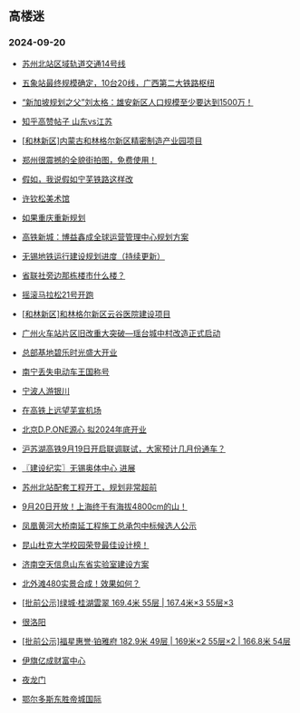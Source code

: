 ## 高楼迷 
### 2024-09-20

+ [苏州北站区域轨道交通14号线](https://gaoloumi.cc/forum.php?mod=viewthread&tid=3328938)

+ [五象站最终规模确定，10台20线，广西第二大铁路枢纽](https://gaoloumi.cc/forum.php?mod=viewthread&tid=3328928)

+ [“新加坡规划之父”刘太格：雄安新区人口规模至少要达到1500万！](https://gaoloumi.cc/forum.php?mod=viewthread&tid=3328926)

+ [知乎高赞帖子 山东vs江苏](https://gaoloumi.cc/forum.php?mod=viewthread&tid=3328936)

+ [[和林新区]内蒙古和林格尔新区精密制造产业园项目](https://gaoloumi.cc/forum.php?mod=viewthread&tid=3328931)

+ [郑州很震撼的全貌街拍图，免费使用！](https://gaoloumi.cc/forum.php?mod=viewthread&tid=3328933)

+ [假如，我说假如宁芜铁路这样改](https://gaoloumi.cc/forum.php?mod=viewthread&tid=3328932)

+ [许钦松美术馆](https://gaoloumi.cc/forum.php?mod=viewthread&tid=3328929)

+ [如果重庆重新规划](https://gaoloumi.cc/forum.php?mod=viewthread&tid=3328934)

+ [高铁新城：博益鑫成全球运营管理中心规划方案](https://gaoloumi.cc/forum.php?mod=viewthread&tid=3328941)

+ [无锡地铁运行建设规划进度（持续更新）](https://gaoloumi.cc/forum.php?mod=viewthread&tid=3328940)

+ [省联社旁边那栋楼市什么楼？](https://gaoloumi.cc/forum.php?mod=viewthread&tid=3328939)

+ [摇滚马拉松21号开跑](https://gaoloumi.cc/forum.php?mod=viewthread&tid=3328935)

+ [[和林新区]和林格尔新区云谷医院建设项目](https://gaoloumi.cc/forum.php?mod=viewthread&tid=3328930)

+ [广州火车站片区旧改重大突破—瑶台城中村改造正式启动](https://gaoloumi.cc/forum.php?mod=viewthread&tid=3328944)

+ [总部基地碧乐时光盛大开业](https://gaoloumi.cc/forum.php?mod=viewthread&tid=3328943)

+ [南宁丢失电动车王国称号](https://gaoloumi.cc/forum.php?mod=viewthread&tid=3328942)

+ [宁波人游银川](https://gaoloumi.cc/forum.php?mod=viewthread&tid=3328937)

+ [在高铁上远望芜宣机场](https://gaoloumi.cc/forum.php?mod=viewthread&tid=3328946)

+ [北京D.P.ONE源心 拟2024年底开业](https://gaoloumi.cc/forum.php?mod=viewthread&tid=3328945)

+ [沪苏湖高铁9月19日开启联调联试，大家预计几月份通车？](https://gaoloumi.cc/forum.php?mod=viewthread&tid=3328949)

+ [〖建设纪实〗无锡奥体中心 进展](https://gaoloumi.cc/forum.php?mod=viewthread&tid=3328950)

+ [苏州北站配套工程开工，规划非常超前](https://gaoloumi.cc/forum.php?mod=viewthread&tid=3328952)

+ [9月20日开放！上海终于有海拔4800cm的山！](https://gaoloumi.cc/forum.php?mod=viewthread&tid=3328951)

+ [凤凰黄河大桥南延工程施工总承包中标候选人公示](https://gaoloumi.cc/forum.php?mod=viewthread&tid=3328948)

+ [昆山杜克大学校园荣登最佳设计榜！](https://gaoloumi.cc/forum.php?mod=viewthread&tid=3328955)

+ [济南空天信息山东省实验室建设方案](https://gaoloumi.cc/forum.php?mod=viewthread&tid=3328956)

+ [北外滩480实景合成！效果如何？](https://gaoloumi.cc/forum.php?mod=viewthread&tid=3328953)

+ [[批前公示]绿城·桂湖雲翠 169.4米 55层 | 167.4米×3 55层×3](https://gaoloumi.cc/forum.php?mod=viewthread&tid=3328958)

+ [很洛阳](https://gaoloumi.cc/forum.php?mod=viewthread&tid=3328959)

+ [[批前公示]福星惠誉·铂雅府 182.9米 49层 | 169米×2 55层×2 | 166.8米 54层](https://gaoloumi.cc/forum.php?mod=viewthread&tid=3328957)

+ [伊旗亿成财富中心](https://gaoloumi.cc/forum.php?mod=viewthread&tid=3328962)

+ [夜龙门](https://gaoloumi.cc/forum.php?mod=viewthread&tid=3328961)

+ [鄂尔多斯东胜帝城国际](https://gaoloumi.cc/forum.php?mod=viewthread&tid=3328960)

